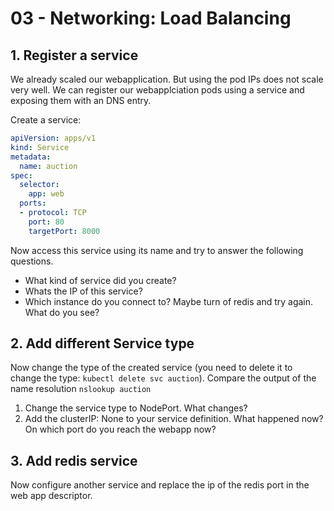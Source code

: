 # 03 - Networking: Load Balancing


## 1. Register a service

We already scaled our webapplication. But using the pod IPs does not scale very well. We can register our webapplciation pods using a service and exposing them with an DNS entry.

Create a service:

```yml
apiVersion: apps/v1
kind: Service
metadata:
  name: auction
spec:
  selector:
    app: web
  ports:
  - protocol: TCP
    port: 80
    targetPort: 8000
```

Now access this service using its name and try to answer the following questions.

- What kind of service did you create?
- Whats the IP of this service?
- Which instance do you connect to? Maybe turn of redis and try again. What do you see?

## 2. Add different Service type

Now change the type of the created service (you need to delete it to change the type: `kubectl delete svc auction`). Compare the output of the name resolution `nslookup auction`

1. Change the service type to NodePort. What changes? 
2. Add the clusterIP: None to your service definition. What happened now? On which port do you reach the webapp now?

## 3. Add redis service

Now configure another service and replace the ip of the redis port in the web app descriptor.